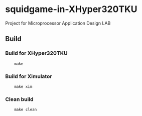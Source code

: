 # squidgame-in-XHyper320TKU
Project for Microprocessor Application Design LAB 

## Build

### Build for XHyper320TKU
```
    make
```

### Build for Ximulator
```
    make xim
```

### Clean build
```
    make clean
```